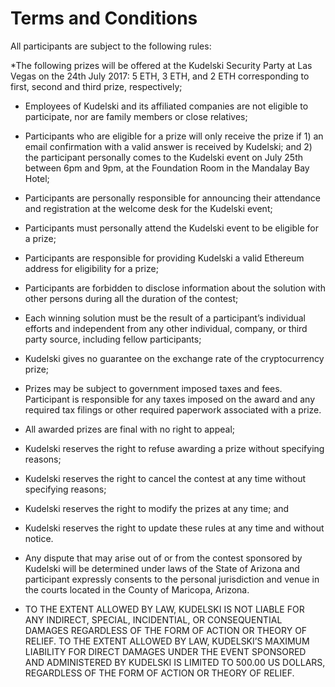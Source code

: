 # Terms and Conditions

All participants are subject to the following rules:
 
*The following prizes will be offered at the Kudelski Security Party at Las Vegas on the 24th July 2017: 5 ETH, 3 ETH, and 2 ETH corresponding to first, second and third prize, respectively;   

* Employees of Kudelski and its affiliated companies are not eligible to participate, nor are family members or close relatives;

* Participants who are eligible for a prize will only receive the prize if 1) an email confirmation with a valid answer is received by Kudelski; and 2) the participant personally comes to the Kudelski event on July 25th between 6pm and 9pm, at the Foundation Room in the Mandalay Bay Hotel;

* Participants are personally responsible for announcing their attendance and registration at the welcome desk for the Kudelski event;

* Participants must personally attend the Kudelski event to be eligible for a prize;
                
* Participants are responsible for providing Kudelski a valid Ethereum address for eligibility for a prize;

* Participants are forbidden to disclose information about the solution with other persons during all the duration of the contest;

* Each winning solution must be the result of a participant’s individual efforts and independent from any other individual, company, or third party source, including fellow participants;

* Kudelski gives no guarantee on the exchange rate of the cryptocurrency prize;

* Prizes may be subject to government imposed taxes and fees.  Participant is responsible for any taxes imposed on the award and any required tax filings or other required paperwork associated with a prize.

* All awarded prizes are final with no right to appeal;

* Kudelski reserves the right to refuse awarding a prize without specifying reasons;

* Kudelski reserves the right to cancel the contest at any time without specifying reasons;

* Kudelski reserves the right to modify the prizes at any time; and

* Kudelski reserves the right to update these rules at any time and without notice.
 
* Any dispute that may arise out of or from the contest sponsored by Kudelski will be determined under laws of the State of Arizona and participant expressly consents to the personal jurisdiction and venue in the courts located in the County of Maricopa, Arizona.
 
* TO THE EXTENT ALLOWED BY LAW, KUDELSKI IS NOT LIABLE FOR ANY INDIRECT, SPECIAL, INCIDENTIAL, OR CONSEQUENTIAL DAMAGES REGARDLESS OF THE FORM OF ACTION OR THEORY OF RELIEF.  TO THE EXTENT ALLOWED BY LAW, KUDELSKI’S MAXIMUM LIABILITY FOR DIRECT DAMAGES UNDER THE EVENT SPONSORED AND ADMINISTERED BY KUDELSKI IS LIMITED TO 500.00 US DOLLARS, REGARDLESS OF THE FORM OF ACTION OR THEORY OF RELIEF.
